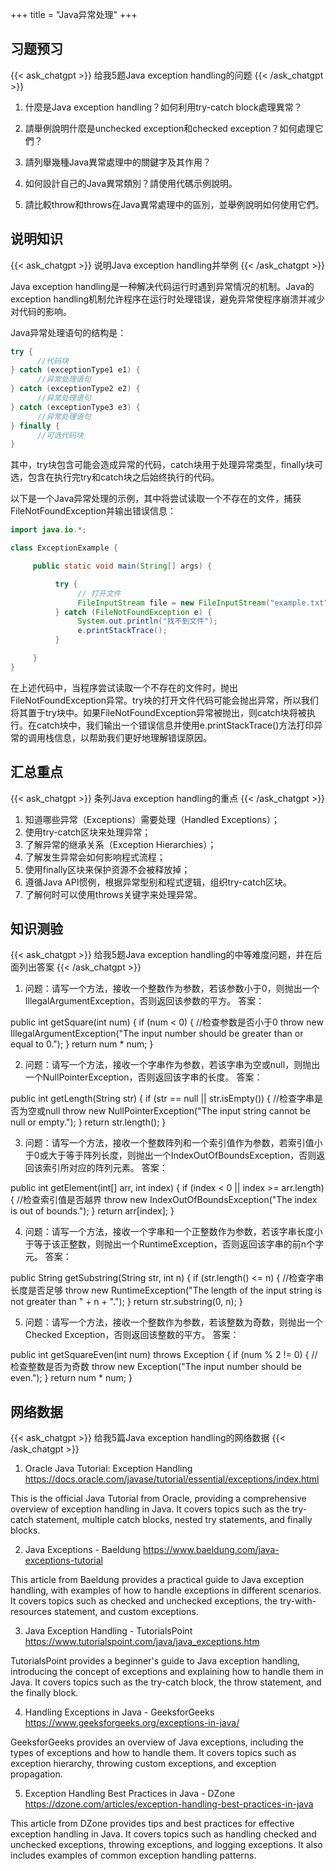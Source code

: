 +++
title = "Java异常处理"
+++
## 习题预习
{{< ask_chatgpt >}}
给我5题Java exception handling的问题
{{< /ask_chatgpt >}}



1. 什麼是Java exception handling？如何利用try-catch block處理異常？

2. 請舉例說明什麼是unchecked exception和checked exception？如何處理它們？

3. 請列舉幾種Java異常處理中的關鍵字及其作用？

4. 如何設計自己的Java異常類別？請使用代碼示例說明。

5. 請比較throw和throws在Java異常處理中的區別，並舉例說明如何使用它們。   

## 说明知识
{{< ask_chatgpt >}}
说明Java exception handling并举例
{{< /ask_chatgpt >}}



Java exception handling是一种解决代码运行时遇到异常情况的机制。Java的exception handling机制允许程序在运行时处理错误，避免异常使程序崩溃并减少对代码的影响。

Java异常处理语句的结构是：

```java
try {
      //代码块
} catch (exceptionType1 e1) {
      //异常处理语句
} catch (exceptionType2 e2) {
      //异常处理语句
} catch (exceptionType3 e3) {
      //异常处理语句
} finally {
      //可选代码块
}
```

其中，try块包含可能会造成异常的代码，catch块用于处理异常类型，finally块可选，包含在执行完try和catch块之后始终执行的代码。

以下是一个Java异常处理的示例，其中将尝试读取一个不存在的文件，捕获FileNotFoundException并输出错误信息：

```java
import java.io.*;

class ExceptionExample {

     public static void main(String[] args) {

          try {
               // 打开文件
               FileInputStream file = new FileInputStream("example.txt");
          } catch (FileNotFoundException e) {
               System.out.println("找不到文件");
               e.printStackTrace();
          } 

     }
}
```

在上述代码中，当程序尝试读取一个不存在的文件时，抛出FileNotFoundException异常。try块的打开文件代码可能会抛出异常，所以我们将其置于try块中。如果FileNotFoundException异常被抛出，则catch块将被执行。在catch块中，我们输出一个错误信息并使用e.printStackTrace()方法打印异常的调用栈信息，以帮助我们更好地理解错误原因。   

## 汇总重点
{{< ask_chatgpt >}}
条列Java exception handling的重点
{{< /ask_chatgpt >}}



1. 知道哪些异常（Exceptions）需要处理（Handled Exceptions）；
2. 使用try-catch区块来处理异常；
3. 了解异常的继承关系（Exception Hierarchies）；
4. 了解发生异常会如何影响程式流程；
5. 使用finally区块来保护资源不会被释放掉；
6. 遵循Java API惯例，根据异常型别和程式逻辑，组织try-catch区块。
7. 了解何时可以使用throws关键字来处理异常。   

## 知识测验
{{< ask_chatgpt >}}
给我5题Java exception handling的中等难度问题，并在后面列出答案
{{< /ask_chatgpt >}}



1. 问题：请写一个方法，接收一个整数作为参数，若该参数小于0，则抛出一个IllegalArgumentException，否则返回该参数的平方。
答案：

public int getSquare(int num) {
    if (num < 0) { //检查参数是否小于0
        throw new IllegalArgumentException("The input number should be greater than or equal to 0.");
    }
    return num * num;
}

2. 问题：请写一个方法，接收一个字串作为参数，若该字串为空或null，则抛出一个NullPointerException，否则返回该字串的长度。
答案：

public int getLength(String str) {
    if (str == null || str.isEmpty()) { //检查字串是否为空或null
        throw new NullPointerException("The input string cannot be null or empty.");
    }
    return str.length();
}

3. 问题：请写一个方法，接收一个整数阵列和一个索引值作为参数，若索引值小于0或大于等于阵列长度，则抛出一个IndexOutOfBoundsException，否则返回该索引所对应的阵列元素。
答案：

public int getElement(int[] arr, int index) {
    if (index < 0 || index >= arr.length) { //检查索引值是否越界
        throw new IndexOutOfBoundsException("The index is out of bounds.");
    }
    return arr[index];
}

4. 问题：请写一个方法，接收一个字串和一个正整数作为参数，若该字串长度小于等于该正整数，则抛出一个RuntimeException，否则返回该字串的前n个字元。
答案：

public String getSubstring(String str, int n) {
    if (str.length() <= n) { //检查字串长度是否足够
        throw new RuntimeException("The length of the input string is not greater than " + n + ".");
    }
    return str.substring(0, n);
}

5. 问题：请写一个方法，接收一个整数作为参数，若该整数为奇数，则抛出一个Checked Exception，否则返回该整数的平方。
答案：

public int getSquareEven(int num) throws Exception {
    if (num % 2 != 0) { //检查整数是否为奇数
        throw new Exception("The input number should be even.");
    }
    return num * num;
}   

## 网络数据
{{< ask_chatgpt >}}
给我5篇Java exception handling的网络数据
{{< /ask_chatgpt >}}



1. Oracle Java Tutorial: Exception Handling
https://docs.oracle.com/javase/tutorial/essential/exceptions/index.html

This is the official Java Tutorial from Oracle, providing a comprehensive overview of exception handling in Java. It covers topics such as the try-catch statement, multiple catch blocks, nested try statements, and finally blocks.

2. Java Exceptions - Baeldung
https://www.baeldung.com/java-exceptions-tutorial

This article from Baeldung provides a practical guide to Java exception handling, with examples of how to handle exceptions in different scenarios. It covers topics such as checked and unchecked exceptions, the try-with-resources statement, and custom exceptions.

3. Java Exception Handling - TutorialsPoint
https://www.tutorialspoint.com/java/java_exceptions.htm

TutorialsPoint provides a beginner's guide to Java exception handling, introducing the concept of exceptions and explaining how to handle them in Java. It covers topics such as the try-catch block, the throw statement, and the finally block.

4. Handling Exceptions in Java - GeeksforGeeks
https://www.geeksforgeeks.org/exceptions-in-java/

GeeksforGeeks provides an overview of Java exceptions, including the types of exceptions and how to handle them. It covers topics such as exception hierarchy, throwing custom exceptions, and exception propagation.

5. Exception Handling Best Practices in Java - DZone
https://dzone.com/articles/exception-handling-best-practices-in-java

This article from DZone provides tips and best practices for effective exception handling in Java. It covers topics such as handling checked and unchecked exceptions, throwing exceptions, and logging exceptions. It also includes examples of common exception handling patterns.   

